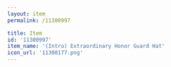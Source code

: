 ```yaml
---
layout: item
permalink: /11300997

title: Item
id: '11300997'
item_name: '(Intro) Extraordinary Honor Guard Hat'
icon_url: '11300177.png'
---
```

